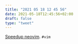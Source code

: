 ```yaml
---
title: "2021 05 18 12 45 56"
date: 2021-05-18T12:45:56+02:00
draft: false
type: "tweet"
---
```

[Speedup neovim](https://aca.github.io/neovim_startuptime.html). `#vim`
